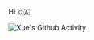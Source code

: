 Hi 🇨🇦

![Xue's Github Activity](https://github-readme-stats-eight-theta.vercel.app/api?username=xuelink&theme=highcontrast&show_icons=true&include_all_commits=true&count_private=true)

<!-- ![Xue's Github Stats](https://github-profile-summary-cards.vercel.app/api/cards/profile-details?username=xuelink&theme=github_dark) -->
